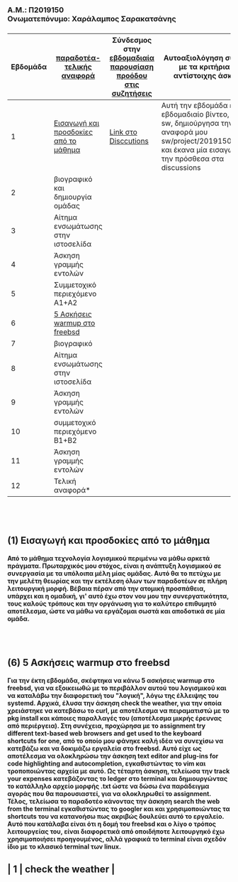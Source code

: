<h3> Α.Μ.: Π2019150
<br> Ονωματεπόνυμο: Χαράλαμπος Σαρακατσάνης<br>
<h3>
  
| Εβδομάδα | [παραδοτέα-τελικής αναφορά](https://courses-ionio.github.io/help/deliverables/)            | Σύνδεσμος στην [εβδομαδιαία παρουσίαση προόδου στις συζητήσεις](https://github.com/courses-ionio/help/discussions/categories/show-and-tell) | Αυτοαξιολόγηση σύμφωνα με τα κριτήρια της αντίστοιχης άσκησης |
| ---- | ---- | ---- | ---- |
| 1 | <a href="#Εισαγωγή και προσδοκίες από το μάθημα"><span class="toctext">Εισαγωγή και προσδοκίες από το μάθημα</span></a> |[Link στο Disccutions](https://github.com/courses-ionio/help/discussions/137) | Αυτή την εβδομάδα έκανα το εβδομαδιαίο βίντεο, fork το sw, δημιούργησα την αναφορά μου sw/project/2019150/read.md και έκανα μία εισαγωγή που την πρόσθεσα στα discussions |
| 2 | βιογραφικό και δημιουργία ομάδας | | |
| 3 | Αίτημα ενσωμάτωσης στην ιστοσελίδα | | |
| 4 | Άσκηση γραμμής εντολών | | |
| 5 | Συμμετοχικό περιεχόμενο A1+A2 | | |
| 6 | <a href="#5 Ασκήσεις warmup στο freebsd"><span class="toctext">5 Ασκήσεις warmup στο freebsd</span></a> | | |
| 7 | βιογραφικό | | |
| 8 | Αίτημα ενσωμάτωσης στην ιστοσελίδα | | |
| 9 | Άσκηση γραμμής εντολών | | |
| 10 | συμμετοχικό περιεχόμενο B1+B2 | | |
| 11 | Άσκηση γραμμής εντολών | | |
| 12 | Τελική αναφορά* | | |

  
  
  
  
  
  
  
  
  <br><br>
<h2><span id="Εισαγωγή και προσδοκίες από το μάθημα">(1) Εισαγωγή και προσδοκίες από το μάθημα</span></h2>
<h4> Από το μάθημα τεχνολογία λογισμικού περιμένω να μάθω αρκετά πράγματα. Πρωταρχικός μου στόχος, είναι η ανάπτυξη λογισμικού σε συνεργασία με τα υπόλοιπα μέλη μίας ομάδας. Αυτό θα το πετύχω με την μελέτη θεωρίας και την εκτέλεση όλων των παραδοτέων σε πλήρη λειτουργική μορφή. Βέβαια πέραν από την ατομική προσπάθεια, υπάρχει και η ομαδική, γι' αυτό έχω στον νου μου την συνεργατικότητα, τους καλούς τρόπους και την οργάνωση για το καλύτερο επιθυμητό αποτέλεσμα, ώστε να μάθω να εργάζομαι σωστά και αποδοτικά σε μία ομάδα.

  
  <br><br>
  <h2><spam id="5 Ασκήσεις warmup στο freebsd">(6) 5 Ασκήσεις warmup στο freebsd</span></h2>
  <h4> Για την έκτη εβδομάδα, σκέφτηκα να κάνω 5 ασκήσεις warmup στο freebsd, για να εξοικειωθώ με το περιβάλλον αυτού του λογισμικού και να καταλάβω την διαφορετική του "λογική", λόγω της έλλειψης του systemd. Αρχικά, έλυσα την άσκηση check the weather, για την οποία χρειάστηκε να κατεβάσω το curl, με αποτέλεσμα να πειραματιστώ με το pkg install και κάποιες παραλλαγές του (αποτέλεσμα μικρής έρευνας από περιέργεια). Στη συνέχεια, προχώρησα με το assignment try different text-based web browsers and get used to the keyboard shortcuts for one, από το οποίο μου φάνηκε καλή ιδέα να συνεχίσω να κατεβάζω και να δοκιμάζω εργαλεία στο freebsd. Αυτό είχε ως αποτέλεσμα να ολοκληρώσω την άσκηση text editor and plug-ins for code highlighting and autocompletion, εγκαθιστώντας το vim και τροποποιώντας αρχεία με αυτό. Ως τέταρτη άσκηση, τελείωσα την track your expenses κατεβάζοντας το ledger στο terminal και δημιουργώντας το κατάλληλο αρχείο μορφής .txt ώστε να δώσω ένα παράδειγμα αγοράς που θα παρουσιαστεί, για να ολοκληρωθεί το assignment. Τέλος, τελείωσα το παραδοτέο κάνοντας την άσκηση search the web from the terminal εγκαθιστώντας το googler και και χρησιμοποιώντας τα shortcuts του να κατανοήσω πως ακριβώς δουλεύει αυτό το εργαλείο. Αυτό που κατάλαβα είναι ότι η δομή του freebsd και ο λίγο ο τρόπος λειτουργείας του, είναι διαφορετικά από οποιδήποτε λειτουργηκό έχω χρησιμοποιήσει προηγουμένος, αλλά γραφικά το terminal είναι σχεδόν ίδιο με το κλασικό terminal των linux.
    
<h2>
| 1 | check the weather |

